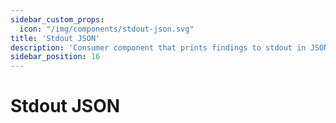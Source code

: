 ```yaml
---
sidebar_custom_props:
  icon: "/img/components/stdout-json.svg"
title: 'Stdout JSON'
description: 'Consumer component that prints findings to stdout in JSON format.'
sidebar_position: 16
---
```


# Stdout JSON